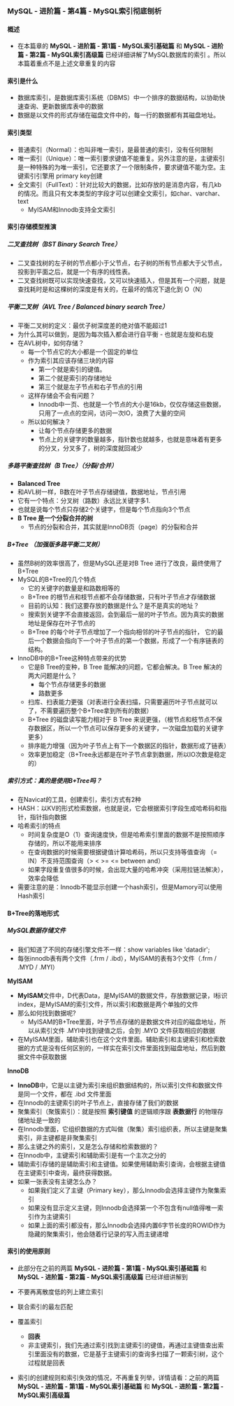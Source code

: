 ### MySQL - 进阶篇 - 第4篇 - MySQL索引彻底刨析

#### 概述

- 在本篇章的 **MySQL - 进阶篇 - 第1篇 - MySQL索引基础篇** 和 **MySQL - 进阶篇 - 第2篇 - MySQL索引高级篇** 已经详细讲解了MySQL数据库的索引 。所以本篇着重点不是上述文章重复的内容

#### 索引是什么

- 数据库索引，是数据库索引系统（DBMS）中一个排序的数据结构，以协助快速查询、更新数据库表中的数据
- 数据是以文件的形式存储在磁盘文件中的，每一行的数据都有其磁盘地址。

#### 索引类型

- 普通索引（Normal）：也叫非唯一索引，是最普通的索引，没有任何限制
- 唯一索引（Unique）：唯一索引要求键值不能重复。另外注意的是，主键索引是一种特殊的为唯一索引，它还要求了一个限制条件，要求键值不能为空。主键索引引擎用 primary key创建
- 全文索引（FullText）：针对比较大的数据，比如存放的是消息内容，有几kb的情况。而且只有文本类型的字段才可以创建全文索引，如char、varchar、text
  - MyISAM和Innodb支持全文索引

#### 索引存储模型推演

##### 二叉查找树（BST Binary Search Tree）

- 二叉查找树的左子树的节点都小于父节点，右子树的所有节点都大于父节点，投影到平面之后，就是一个有序的线性表。
- 二叉查找树既可以实现快速查找，又可以快速插入，但是其有一个问题，就是查找耗时是和这棵树的深度是有关的，在最坏的情况下退化到 O（N）

##### 平衡二叉树（AVL Tree / Balanced binary search Tree）

- 平衡二叉树的定义：最优子树深度差的绝对值不能超过1
- 为什么其可以做到，是因为每次插入都会进行自平衡 - 也就是左旋和右旋
- 在AVL树中，如何存储？
  - 每一个节点它的大小都是一个固定的单位
  - 作为索引其应该存储三块的内容
    - 第一个就是索引的键值。
    - 第二个就是索引的存储地址
    - 第三个就是左子节点和右子节点的引用
  - 这样存储会不会有问题？
    - Innodb中一页、也就是一个节点的大小是16kb，仅仅存储这些数据，只用了一点点的空间，访问一次IO，浪费了大量的空间
  - 所以如何解决？
    - 让每个节点存储更多的数据
    - 节点上的关键字的数量越多，指针数也就越多，也就是意味着有更多的分叉，分叉多了，树的深度就回减少

##### 多路平衡查找树（B Tree）（分裂/合并）

- **Balanced Tree**
- 和AVL树一样，B数在叶子节点存储键值，数据地址，节点引用
- 它有一个特点：分叉树（路数）永远比关键字多1.
- 也就是说每个节点只存储2个关键字，但是每个节点指向3个节点
- **B Tree 是一个分裂合并的树**
  - 节点的分裂和合并，其实就是InnoDB页（page）的分裂和合并

##### B+Tree （加强版多路平衡二叉树）

- 虽然B树的效率很高了，但是MySQL还是对B Tree 进行了改良，最终使用了 B+Tree
- MySQL的B+Tree的几个特点
  - 它的关键字的数量是和路数相等的
  - B+Tree 的根节点和枝节点都不会存储数据，只有叶子节点才存储数据
  - 目前的认知：我们这要存放的数据是什么？是不是真实的地址？
  - 搜索到关键字不会直接返回，会到最后一层的叶子节点。因为真实的数据地址是保存在叶子节点的
  - B+Tree 的每个叶子节点增加了一个指向相邻的叶子节点的指针， 它的最后一个数据会指向下一个叶子节点的第一个数据，形成了一个有序链表的结构。
- InnoDB中的B+Tree这种特点带来的优势
  - 它是B Tree的变种，B Tree 能解决的问题，它都会解决。B Tree 解决的两大问题是什么？
    - 每个节点存储更多的数据
    - 路数更多
  - 扫库、扫表能力更强（对表进行全表扫描，只需要遍历叶子节点就可以了，不需要遍历整个B+Tree拿到所有的数据）
  - B+Tree 的磁盘读写能力相对于 B Tree 来说更强，（根节点和枝节点不保存数据区，所以一个节点可以保存更多的关键字，一次磁盘加载的关键字更多）
  - 排序能力增强（因为叶子节点上有下一个数据区的指针，数据形成了链表）
  - 效率更加稳定（B+Tree永远都是在叶子节点拿到数据，所以IO次数是稳定的）

##### 索引方式：真的是使用B+Tree吗？

- 在Navicat的工具，创建索引，索引方式有2种
- HASH：以KV的形式检索数据，也就是说，它会根据索引字段生成哈希码和指针，指针指向数据
- 哈希索引的特点
  - 时间复杂度是O（1）查询速度快，但是哈希索引里面的数据不是按照顺序存储的，所以不能用来排序
  - 在查询数据的时候需要根据键值计算哈希码，所以只支持等值查询 （= IN）不支持范围查询（> <  >= <= between and）
  - 如果字段重复值很多的时候，会出现大量的哈希冲突（采用拉链法解决），效率会降低
- 需要注意的是：Innodb不能显示创建一个hash索引，但是Mamory可以使用Hash索引

#### B+Tree的落地形式

##### MySQL数据存储文件

- 我们知道了不同的存储引擎文件不一样：show variables like 'datadir';
- 每张innodb表有两个文件（.frm / .ibd），MyISAM的表有3个文件（.frm / .MYD / .MYI）

**MyISAM**

- **MyISAM**文件中，D代表Data，是MyISAM的数据文件，存放数据记录，I标识index，是MyISAM的索引文件，所以索引和数据是两个单独的文件
- 那么如何找到数据呢?
  - MyISAM的B+Tree里面，叶子节点存储的是数据文件对应的磁盘地址，所以从索引文件 .MYI中找到键值之后，会到 .MYD 文件获取相应的数据
- 在MyISAM里面，辅助索引也在这个文件里面。辅助索引和主键索引和检索数据的方式是没有任何区别的，一样实在索引文件里面找到磁盘地址，然后到数据文件中获取数据

**InnoDB**

- **InnoDB**中，它是以主键为索引来组织数据结构的，所以索引文件和数据文件是同一个文件，都在 .ibd 文件里面
- 在Innodb的主键索引的叶子节点上，直接存储了我们的数据
- 聚集索引（聚簇索引）：就是按照 **索引键值** 的逻辑顺序跟 **表数据行** 的物理存储地址是一致的
- 在Innodb里面，它组织数据的方式叫做（聚集）索引组织表，所以主键是聚集索引，非主键都是非聚集索引
- 那么主键之外的索引，又是怎么存储和检索数据的？
- 在Innodb中，主键索引和辅助索引是有一个主次之分的
- 辅助索引存储的是辅助索引和主键值。如果使用辅助索引查询，会根据主键值在主键索引中查询，最终获得数据。
- 如果一张表没有主键怎么办？
  - 如果我们定义了主键（Primary key），那么Innodb会选择主键作为聚集索引
  - 如果没有显示定义主键，则Innodb会选择第一个不包含有null值得唯一索引作为主键索引
  - 如果上面的索引都没有，那么Innodb会选择内置6字节长度的ROWID作为隐藏的聚集索引，他会随着行记录的写入而主键递增

#### 索引的使用原则

- 此部分在之前的两篇 **MySQL - 进阶篇 - 第1篇 - MySQL索引基础篇** 和 **MySQL - 进阶篇 - 第2篇 - MySQL索引高级篇** 已经详细讲解到

- 不要再离散度低的列上建立索引
- 联合索引的最左匹配
- 覆盖索引
  - **回表**
  - 非主键索引，我们先通过索引找到主键索引的键值，再通过主键值查出索引里面没有的数据，它是基于主键索引的查询多扫描了一颗索引树，这个过程就是回表
- 索引的创建规则和索引失效的情况，不再重复列举，详情请看：之前的两篇 **MySQL - 进阶篇 - 第1篇 - MySQL索引基础篇** 和 **MySQL - 进阶篇 - 第2篇 - MySQL索引高级篇** 